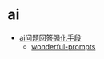 # ai

- [ai问题回答强化手段](./prompts.md)
  - [wonderful-prompts](https://github.com/langgptai/wonderful-prompts/blob/main/README.md)